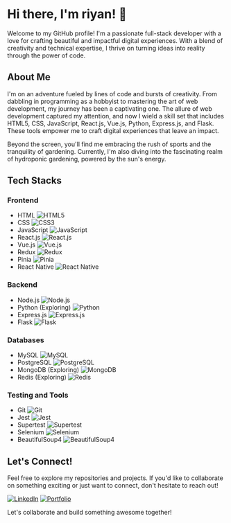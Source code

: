 # Hi there, I'm riyan! 👋

Welcome to my GitHub profile! I'm a passionate full-stack developer with a love for crafting beautiful and impactful digital experiences. With a blend of creativity and technical expertise, I thrive on turning ideas into reality through the power of code.

## About Me

I'm on an adventure fueled by lines of code and bursts of creativity. From dabbling in programming as a hobbyist to mastering the art of web development, my journey has been a captivating one. The allure of web development captured my attention, and now I wield a skill set that includes HTML5, CSS, JavaScript, React.js, Vue.js, Python, Express.js, and Flask. These tools empower me to craft digital experiences that leave an impact.

Beyond the screen, you'll find me embracing the rush of sports and the tranquility of gardening. Currently, I'm also diving into the fascinating realm of hydroponic gardening, powered by the sun's energy.

## Tech Stacks

### Frontend

- HTML ![HTML5](https://img.shields.io/badge/-HTML5-E34F26?style=flat-square&logo=html5&logoColor=white)
- CSS ![CSS3](https://img.shields.io/badge/-CSS3-1572B6?style=flat-square&logo=css3&logoColor=white)
- JavaScript ![JavaScript](https://img.shields.io/badge/-JavaScript-F7DF1E?style=flat-square&logo=javascript&logoColor=black)
- React.js ![React.js](https://img.shields.io/badge/-React.js-61DAFB?style=flat-square&logo=react&logoColor=black)
- Vue.js ![Vue.js](https://img.shields.io/badge/-Vue.js-4FC08D?style=flat-square&logo=vue.js&logoColor=white)
- Redux ![Redux](https://img.shields.io/badge/-Redux-764ABC?style=flat-square&logo=redux&logoColor=white)
- Pinia ![Pinia](https://img.shields.io/badge/-Pinia-9B59B6?style=flat-square&logo=vuex&logoColor=white)
- React Native ![React Native](https://img.shields.io/badge/-React_Native-61DAFB?style=flat-square&logo=react&logoColor=black)

### Backend

- Node.js ![Node.js](https://img.shields.io/badge/-Node.js-339933?style=flat-square&logo=node.js&logoColor=white)
- Python (Exploring) ![Python](https://img.shields.io/badge/-Python-3776AB?style=flat-square&logo=python&logoColor=white)
- Express.js ![Express.js](https://img.shields.io/badge/-Express.js-000000?style=flat-square&logo=express&logoColor=white)
- Flask ![Flask](https://img.shields.io/badge/-Flask-000000?style=flat-square&logo=flask&logoColor=white)

### Databases

- MySQL ![MySQL](https://img.shields.io/badge/-MySQL-4479A1?style=flat-square&logo=mysql&logoColor=white)
- PostgreSQL ![PostgreSQL](https://img.shields.io/badge/-PostgreSQL-336791?style=flat-square&logo=postgresql&logoColor=white)
- MongoDB (Exploring) ![MongoDB](https://img.shields.io/badge/-MongoDB-47A248?style=flat-square&logo=mongodb&logoColor=white)
- Redis (Exploring) ![Redis](https://img.shields.io/badge/-Redis-DC382D?style=flat-square&logo=redis&logoColor=white)

### Testing and Tools

- Git ![Git](https://img.shields.io/badge/-Git-F05032?style=flat-square&logo=git&logoColor=white)
- Jest ![Jest](https://img.shields.io/badge/-Jest-C21325?style=flat-square&logo=jest&logoColor=white)
- Supertest ![Supertest](https://img.shields.io/badge/-Supertest-000000?style=flat-square&logo=travis&logoColor=white)
- Selenium ![Selenium](https://img.shields.io/badge/-Selenium-43B02A?style=flat-square&logo=selenium&logoColor=white)
- BeautifulSoup4 ![BeautifulSoup4](https://img.shields.io/badge/-BeautifulSoup4-4EAA25?style=flat-square&logo=python&logoColor=white)

## Let's Connect!

Feel free to explore my repositories and projects. If you'd like to collaborate on something exciting or just want to connect, don't hesitate to reach out!

[![LinkedIn](https://img.shields.io/badge/-LinkedIn-blue?style=flat-square&logo=linkedin)](https://www.linkedin.com/in/alaq-a-ryanta/)
[![Portfolio](https://img.shields.io/badge/-Portfolio-black?style=flat-square&logo=react)](https://helloriyan.my.id/)

Let's collaborate and build something awesome together!

